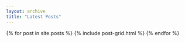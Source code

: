 ```yaml
---
layout: archive
title: "Latest Posts"
---
```


<div class="tiles">
{% for post in site.posts %}
	{% include post-grid.html %}
{% endfor %}
</div><!-- /.tiles -->